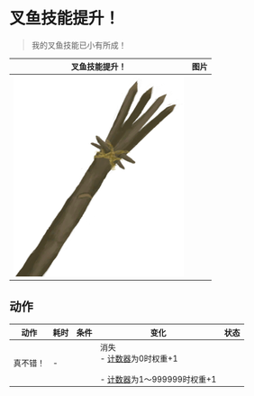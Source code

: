 # 叉鱼技能提升！  
> 我的叉鱼技能已小有所成！  
  
  叉鱼技能提升！  |   图片   
 ----  |  ----:   
   |  ![](Sprite/SpearFishing.png)   
  
## 动作  
动作  |  耗时  |  条件  |  变化  |  状态  
----  |  ----  |  ----  |  ----  |  ----  
真不错！<br>  |  -  |    |  消失<br>- [计数器](TickCounter.md)为0时权重+1<br><br>- [计数器](TickCounter.md)为1～999999时权重+1<br>  |    
